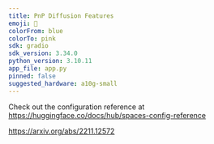 ```yaml
---
title: PnP Diffusion Features
emoji: 🐢
colorFrom: blue
colorTo: pink
sdk: gradio
sdk_version: 3.34.0
python_version: 3.10.11
app_file: app.py
pinned: false
suggested_hardware: a10g-small
---
```


Check out the configuration reference at https://huggingface.co/docs/hub/spaces-config-reference

https://arxiv.org/abs/2211.12572
